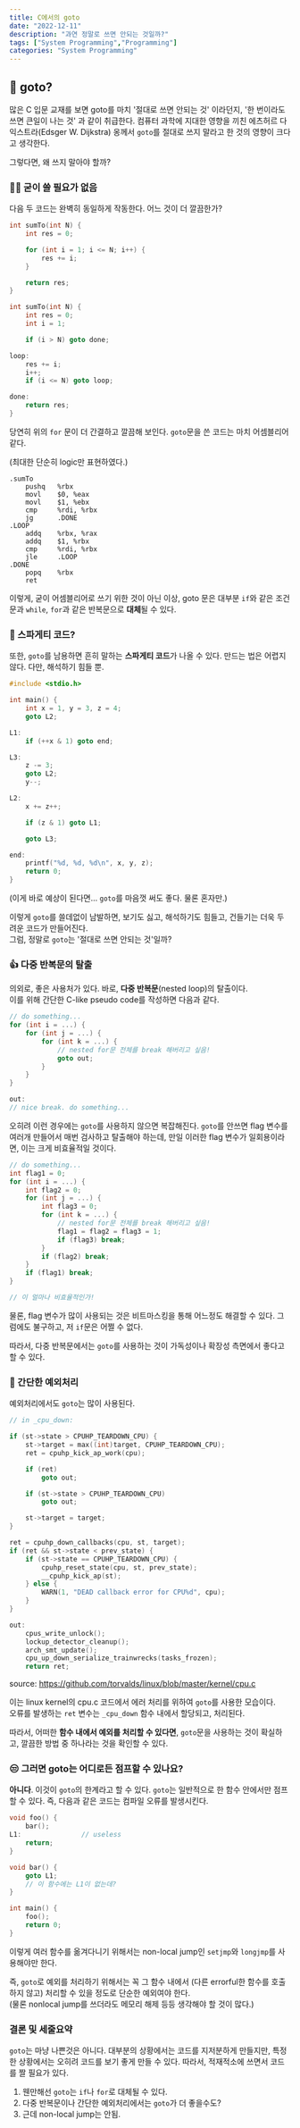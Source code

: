 ```yaml
---
title: C에서의 goto
date: "2022-12-11"
description: "과연 정말로 쓰면 안되는 것일까?"
tags: ["System Programming","Programming"]
categories: "System Programming"
---
```


## 🤔 goto?

많은 C 입문 교재를 보면 goto를 마치 '절대로 쓰면 안되는 것' 이라던지, '한 번이라도 쓰면 큰일이 나는 것' 과 같이 취급한다.
컴퓨터 과학에 지대한 영향을 끼친 에츠허르 다익스트라(Edsger W. Dijkstra) 옹께서 `goto`를 절대로 쓰지 말라고 한 것의 영향이
크다고 생각한다.

그렇다면, 왜 쓰지 말아야 할까?

### 🤦‍♂️ 굳이 쓸 필요가 없음

다음 두 코드는 완벽히 동일하게 작동한다. 어느 것이 더 깔끔한가?

```c
int sumTo(int N) {
    int res = 0;

    for (int i = 1; i <= N; i++) {
        res += i;
    }

    return res;
}
```

```c
int sumTo(int N) {
    int res = 0;
    int i = 1;

    if (i > N) goto done;

loop:
    res += i;
    i++;
    if (i <= N) goto loop;

done:
    return res;
}
```

당연히 위의 `for` 문이 더 간결하고 깔끔해 보인다. `goto`문을 쓴 코드는 마치 어셈블리어 같다.

(최대한 단순히 logic만 표현하였다.)

```asmatmel
.sumTo
    pushq   %rbx
    movl    $0, %eax
    movl    $1, %ebx
    cmp     %rdi, %rbx
    jg      .DONE
.LOOP
    addq    %rbx, %rax
    addq    $1, %rbx
    cmp     %rdi, %rbx
    jle     .LOOP
.DONE
    popq    %rbx
    ret
```

이렇게, 굳이 어셈블리어로 쓰기 위한 것이 아닌 이상, goto 문은 대부분 `if`와 같은 조건문과 `while`, `for`과 같은 반복문으로 **대체**될 수 있다.

### 🤮 스파게티 코드?

또한, `goto`를 남용하면 흔히 말하는 **스파게티 코드**가 나올 수 있다. 만드는 법은 어렵지 않다. 다만, 해석하기 힘들 뿐.

```c
#include <stdio.h>

int main() {
    int x = 1, y = 3, z = 4;
    goto L2;

L1:
    if (++x & 1) goto end;

L3:
    z -= 3;
    goto L2;
    y--;

L2:
    x += z++;

    if (z & 1) goto L1;

    goto L3;

end:
    printf("%d, %d, %d\n", x, y, z);
    return 0;
}
```

(이게 바로 예상이 된다면... `goto`를 마음껏 써도 좋다. 물론 혼자만.)

이렇게 `goto`를 쓸데없이 남발하면, 보기도 싫고, 해석하기도 힘들고, 건들기는 더욱 두려운 코드가 만들어진다. \
그럼, 정말로 `goto`는 '절대로 쓰면 안되는 것'일까?

### 👍 다중 반복문의 탈출

의외로, 좋은 사용처가 있다. 바로, **다중 반복문**(nested loop)의 탈출이다. \
이를 위해 간단한 C-like pseudo code를 작성하면 다음과 같다.

```c
// do something...
for (int i = ...) {
    for (int j = ...) {
        for (int k = ...) {
            // nested for문 전체를 break 해버리고 싶음!
            goto out;
        }
    }
}

out:
// nice break. do something...
```

오히려 이런 경우에는 `goto`를 사용하지 않으면 복잡해진다. `goto`를 안쓰면 flag 변수를 여러개 만들어서 매번 검사하고 탈출해야 하는데,
만일 이러한 flag 변수가 일회용이라면, 이는 크게 비효율적일 것이다.

```c
// do something...
int flag1 = 0;
for (int i = ...) {
    int flag2 = 0;
    for (int j = ...) {
        int flag3 = 0;
        for (int k = ...) {
            // nested for문 전체를 break 해버리고 싶음!
            flag1 = flag2 = flag3 = 1;
            if (flag3) break;
        }
        if (flag2) break;
    }
    if (flag1) break;
}

// 이 얼마나 비효율적인가!
```

물론, flag 변수가 많이 사용되는 것은 비트마스킹을 통해 어느정도 해결할 수 있다. 그럼에도 불구하고, 저 `if`문은 어쩔 수 없다.

따라서, 다중 반복문에서는 `goto`를 사용하는 것이 가독성이나 확장성 측면에서 좋다고 할 수 있다.

### 🙂 간단한 예외처리

예외처리에서도 `goto`는 많이 사용된다.

```c
// in _cpu_down:

if (st->state > CPUHP_TEARDOWN_CPU) {
    st->target = max((int)target, CPUHP_TEARDOWN_CPU);
    ret = cpuhp_kick_ap_work(cpu);

    if (ret)
        goto out;

    if (st->state > CPUHP_TEARDOWN_CPU)
        goto out;

    st->target = target;
}

ret = cpuhp_down_callbacks(cpu, st, target);
if (ret && st->state < prev_state) {
    if (st->state == CPUHP_TEARDOWN_CPU) {
        cpuhp_reset_state(cpu, st, prev_state);
        __cpuhp_kick_ap(st);
    } else {
        WARN(1, "DEAD callback error for CPU%d", cpu);
    }
}

out:
    cpus_write_unlock();
    lockup_detector_cleanup();
    arch_smt_update();
    cpu_up_down_serialize_trainwrecks(tasks_frozen);
    return ret;
```

source: <https://github.com/torvalds/linux/blob/master/kernel/cpu.c>

이는 linux kernel의 cpu.c 코드에서 에러 처리를 위하여 `goto`를 사용한 모습이다. \
오류를 발생하는 `ret` 변수는 `_cpu_down` 함수 내에서 할당되고, 처리된다.

따라서, 어떠한 **함수 내에서 예외를 처리할 수 있다면**, `goto`문을 사용하는 것이 확실하고, 깔끔한 방법 중 하나라는 것을 확인할 수 있다.

### 😒 그러면 goto는 어디로든 점프할 수 있나요?

**아니다**. 이것이 `goto`의 한계라고 할 수 있다. `goto`는 일반적으로 한 함수 안에서만 점프할 수 있다. 즉, 다음과 같은 코드는 컴파일 오류를 발생시킨다.

```c
void foo() {
    bar();
L1:               // useless
    return;
}

void bar() {
    goto L1;
    // 이 함수에는 L1이 없는데?
}

int main() {
    foo();
    return 0;
}
```

이렇게 여러 함수를 옮겨다니기 위해서는 non-local jump인 `setjmp`와 `longjmp`를 사용해야만 한다.

즉, `goto`로 예외를 처리하기 위해서는 꼭 그 함수 내에서 (다른 errorful한 함수를 호출하지 않고) 처리할 수 있을 정도로 단순한 예외여야 한다. \
(물론 nonlocal jump를 쓰더라도 메모리 해제 등등 생각해야 할 것이 많다.)

### 결론 및 세줄요약

`goto`는 마냥 나쁜것은 아니다. 대부분의 상황에서는 코드를 지저분하게 만들지만, 특정한 상황에서는 오히려 코드를 보기 좋게 만들 수 있다.
따라서, 적재적소에 쓰면서 코드를 짤 필요가 있다.

1. 웬만해선 `goto`는 `if`나 `for`로 대체될 수 있다.
2. 다중 반복문이나 간단한 예외처리에서는 `goto`가 더 좋을수도?
3. 근데 non-local jump는 안됨.
